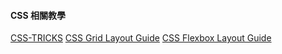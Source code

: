 #### CSS 相關教學

[CSS-TRICKS](https://css-tricks.com/guides/)
[CSS Grid Layout Guide](https://css-tricks.com/snippets/css/complete-guide-grid/)
[CSS Flexbox Layout Guide](https://css-tricks.com/snippets/css/a-guide-to-flexbox/)
